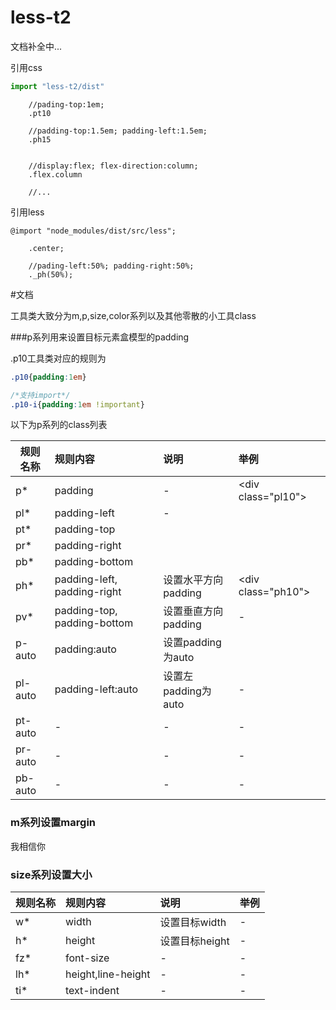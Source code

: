 # less-t2
文档补全中...


引用css
```javascript
import "less-t2/dist"
```

```pug
    //pading-top:1em;
    .pt10
    
    //padding-top:1.5em; padding-left:1.5em;
    .ph15
    
    
    //display:flex; flex-direction:column;
    .flex.column
    
    //...
```

引用less
```less
@import "node_modules/dist/src/less";
```


```less
    .center;
    
    //pading-left:50%; padding-right:50%;
    ._ph(50%);

```

#文档


工具类大致分为m,p,size,color系列以及其他零散的小工具class

###p系列用来设置目标元素盒模型的padding

.p10工具类对应的规则为

```css
.p10{padding:1em}

/*支持import*/
.p10-i{padding:1em !important}
```
以下为p系列的class列表

规则名称 | 规则内容 | 说明 | 举例
---|:---|:--- | :---
p* | padding | - | \<div class="pl10"></div>
pl* | padding-left | - | 
pt* | padding-top | |
pr* | padding-right  | |
pb* | padding-bottom | |
ph* | padding-left, padding-right | 设置水平方向padding |\<div class="ph10"></div>
pv* | padding-top, padding-bottom | 设置垂直方向padding | -
p-auto | padding:auto | 设置padding为auto
pl-auto | padding-left:auto | 设置左padding为auto | -
pt-auto | - | - |- 
pr-auto | - | - |- 
pb-auto | - | - |- 


### m系列设置margin

我相信你

### size系列设置大小

规则名称 | 规则内容 | 说明 | 举例
---|:---|:--- | :---
w* | width | 设置目标width | -
h* | height | 设置目标height | -
fz* | font-size | - | -
lh* | height,line-height | - | -
ti* | text-indent | - | -
